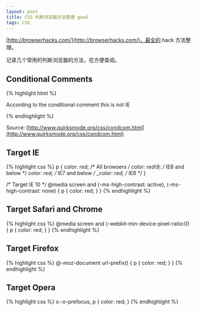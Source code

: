 ```yaml
---
layout: post
title: CSS 判断浏览器方法整理 good
tags: CSS
---
```


[http://browserhacks.com/](http://browserhacks.com/)，最全的 hack 方法整理。

记录几个常用的判断浏览器的方法，在方便查阅。

## Conditional Comments

{% highlight html %}
<!--[if IE]>
  According to the conditional comment this is IE
<![endif]-->

<!--[if IE 6]>
  According to the conditional comment this is IE 6
<![endif]-->

<!--[if IE 7]>
  According to the conditional comment this is IE 7
<![endif]-->

<!--[if IE 8]>
  According to the conditional comment this is IE 8
<![endif]-->

<!--[if IE 9]>
  According to the conditional comment this is IE 9
<![endif]-->

<!--[if gte IE 8]>
  According to the conditional comment this is IE 8 or higher
<![endif]-->

<!--[if lt IE 9]>
  According to the conditional comment this is IE lower than 9
<![endif]-->

<!--[if lte IE 7]>
  According to the conditional comment this is IE lower or equal to 7
<![endif]-->

<!--[if gt IE 6]>
  According to the conditional comment this is IE greater than 6
<![endif]-->

<!--[if !IE]> -->
  According to the conditional comment this is not IE
<!-- <![endif]-->
{% endhighlight %}

Source: [http://www.quirksmode.org/css/condcom.html](http://www.quirksmode.org/css/condcom.html)

## Target IE

{% highlight css %}
p {
  color: red; /* All browsers */
  color: red\9; /* IE8 and below */
  *color: red; /* IE7 and below */
  _color: red; /* IE6 */
}

/* Target IE 10 */
@media screen and (-ms-high-contrast: active), (-ms-high-contrast: none) {
  p {
    color: red;
  }
}
{% endhighlight %}

## Target Safari and Chrome

{% highlight css %}
@media screen and (-webkit-min-device-pixel-ratio:0) {
  p {
    color: red;
  }
}
{% endhighlight %}

## Target Firefox

{% highlight css %}
@-moz-document url-prefix() {
  p {
    color: red;
  }
}
{% endhighlight %}

## Target Opera

{% highlight css %}
x:-o-prefocus, p {
  color: red;
}
{% endhighlight %}
